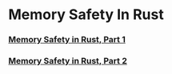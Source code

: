 # Memory Safety In Rust

### [Memory Safety in Rust, Part 1](https://hashrust.com/blog/memory-safey-in-rust-part-1/)

### [Memory Safety in Rust, Part 2](https://hashrust.com/blog/memory-safety-in-rust-part-2/)
